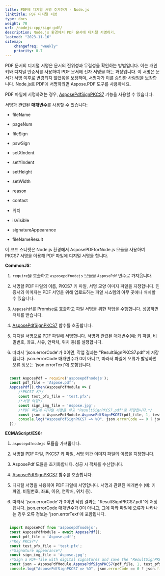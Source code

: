 ```yaml
---
title: PDF에 디지털 서명 추가하기 - Node.js
linktitle: PDF 디지털 서명
type: docs
weight: 70
url: /nodejs-cpp/sign-pdf/
description: Node.js 환경에서 PDF 문서에 디지털 서명하기.
lastmod: "2023-11-16"
sitemap:
    changefreq: "weekly"
    priority: 0.7
---
```


PDF 문서의 디지털 서명은 문서의 진위성과 무결성을 확인하는 방법입니다. 이는 개인 키와 디지털 인증서를 사용하여 PDF 문서에 전자 서명을 하는 과정입니다. 이 서명은 문서가 서명 이후로 변경되지 않았음을 보장하며, 서명자가 이를 승인한 사람임을 보장합니다. Node.js로 PDF에 서명하려면 Aspose.PDF 도구를 사용하세요.

PDF 파일에 서명하려는 경우, [AsposePdfSignPKCS7](https://reference.aspose.com/pdf/nodejs-cpp/security/asposepdfsignpkcs7/) 기능을 사용할 수 있습니다.

서명과 관련된 **매개변수**를 사용할 수 있습니다:

- fileName
- pageNum
- fileSign
- pswSign
- setXIndent
- setYIndent
- setHeight
- setWidth
- reason

- contact
- 위치
- isVisible
- signatureAppearance
- fileNameResult

이 코드 스니펫은 Node.js 환경에서 AsposePDFforNode.js 모듈을 사용하여 PKCS7 서명을 이용해 PDF 파일에 디지털 서명을 합니다.

**CommonJS:**

1. `require`을 호출하고 `asposepdfnodejs` 모듈을 `AsposePdf` 변수로 가져옵니다.
1. 서명할 PDF 파일의 이름, PKCS7 키 파일, 서명 모양 이미지 파일을 지정합니다. 인증서와 이미지는 PDF 서명을 위해 업로드하는 파일 시스템의 아무 곳에나 배치할 수 있습니다.
1. `AsposePdf`를 Promise로 호출하고 파일 서명을 위한 작업을 수행합니다. 성공하면 객체를 받습니다.
1. [AsposePdfSignPKCS7](https://reference.aspose.com/pdf/nodejs-cpp/security/asposepdfsignpkcs7/) 함수를 호출합니다.
1. 디지털 서명으로 PDF 파일에 서명합니다. 서명과 관련된 매개변수(예: 키 파일, 비밀번호, 좌표, 사유, 연락처, 위치 등)를 설정합니다.

1. 따라서 'json.errorCode'가 0이면, 작업 결과는 "ResultSignPKCS7.pdf"에 저장됩니다. json.errorCode 매개변수가 0이 아니고, 따라서 파일에 오류가 발생하면 오류 정보는 'json.errorText'에 포함됩니다.

```js

  const AsposePdf = require('asposepdfnodejs');
  const pdf_file = 'Aspose.pdf';
  AsposePdf().then(AsposePdfModule => {
      /*PKCS7 키*/
      const test_pfx_file = 'test.pfx';
      /*서명 외형*/
      const sign_img_file = 'Aspose.jpg';
      /*PDF 파일에 디지털 서명을 하고 "ResultSignPKCS7.pdf"로 저장합니다.*/
      const json = AsposePdfModule.AsposePdfSignPKCS7(pdf_file, 1, test_pfx_file, "Pa$$w0rd2023", 100, 100, 200, 100, "Reason", "Contact", "Location", 1, sign_img_file, "ResultSignPKCS7.pdf");
      console.log("AsposePdfSignPKCS7 => %O", json.errorCode == 0 ? json.fileNameResult : json.errorText);
  });
```

**ECMAScript/ES6:**

1. `asposepdfnodejs` 모듈을 가져옵니다.

1. 서명할 PDF 파일, PKCS7 키 파일, 서명 외관 이미지 파일의 이름을 지정합니다.
1. AsposePdf 모듈을 초기화합니다. 성공 시 객체를 수신합니다.
1. [AsposePdfSignPKCS7](https://reference.aspose.com/pdf/nodejs-cpp/security/asposepdfsignpkcs7/) 함수를 호출합니다.
1. 디지털 서명을 사용하여 PDF 파일에 서명합니다. 서명과 관련된 매개변수 (예: 키 파일, 비밀번호, 좌표, 이유, 연락처, 위치 등).
1. 따라서 'json.errorCode'가 0이면 작업 결과는 "ResultSignPKCS7.pdf"에 저장됩니다. json.errorCode 매개변수가 0이 아니고, 그에 따라 파일에 오류가 나타나는 경우 오류 정보는 'json.errorText'에 포함됩니다.

```js

  import AsposePdf from 'asposepdfnodejs';
  const AsposePdfModule = await AsposePdf();
  const pdf_file = 'Aspose.pdf';
  /*Key PKCS7*/
  const test_pfx_file = 'test.pfx';
  /*Signature appearance*/
  const sign_img_file = 'Aspose.jpg';
  /*Sign a PDF-file with digital signatures and save the "ResultSignPKCS7.pdf"*/
  const json = AsposePdfModule.AsposePdfSignPKCS7(pdf_file, 1, test_pfx_file, "Pa$$w0rd2023", 100, 100, 200, 100, "Reason", "Contact", "Location", 1, sign_img_file, "ResultSignPKCS7.pdf");
  console.log("AsposePdfSignPKCS7 => %O", json.errorCode == 0 ? json.fileNameResult : json.errorText);
```